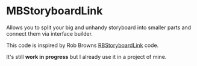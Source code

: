 MBStoryboardLink
================

Allows you to split your big and unhandy storyboard into smaller parts and connect them via interface builder.


This code is inspired by Rob Browns [RBStoryboardLink](https://github.com/rob-brown/RBStoryboardLink) code.


It's still **work in progress** but I already use it in a project of mine.